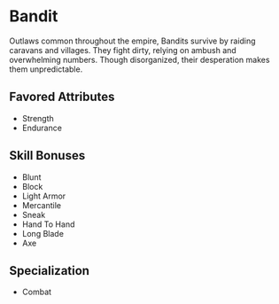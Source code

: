 # Bandit

Outlaws common throughout the empire, Bandits survive by raiding caravans and villages. They fight dirty, relying on ambush and overwhelming numbers. Though disorganized, their desperation makes them unpredictable.

## Favored Attributes
- Strength
- Endurance

## Skill Bonuses
- Blunt
- Block
- Light Armor
- Mercantile
- Sneak
- Hand To Hand
- Long Blade
- Axe

## Specialization
- Combat